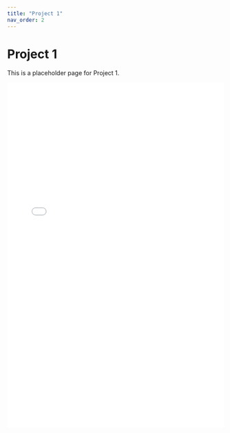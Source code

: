 ```yaml
---
title: "Project 1"
nav_order: 2
---
```


# Project 1

This is a placeholder page for Project 1.

<iframe src="project1.html" width="100%" height="800px" style="border:none;"></iframe>
